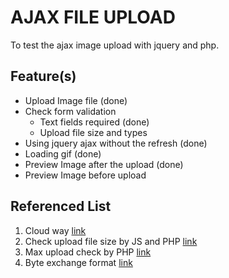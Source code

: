 # AJAX FILE UPLOAD
To test the ajax image upload with jquery and php.

## Feature(s)
- Upload Image file (done) 
- Check form validation
  - Text fields required (done)
  - Upload file size and types  
- Using jquery ajax without the refresh (done)
- Loading gif (done)
- Preview Image after the upload (done)
- Preview Image before upload

## Referenced List
1. Cloud way [link](https://www.cloudways.com/blog/the-basics-of-file-upload-in-php/)
2. Check upload file size by JS and PHP [link](https://stackoverflow.com/questions/11514166/check-file-size-before-upload)
3. Max upload check by PHP [link](https://www.sitepoint.com/community/t/checking-an-uploaded-files-size/94771)
4. Byte exchange format [link](https://www.sitepoint.com/community/t/check-maximum-size-of-upload-file/83286)
